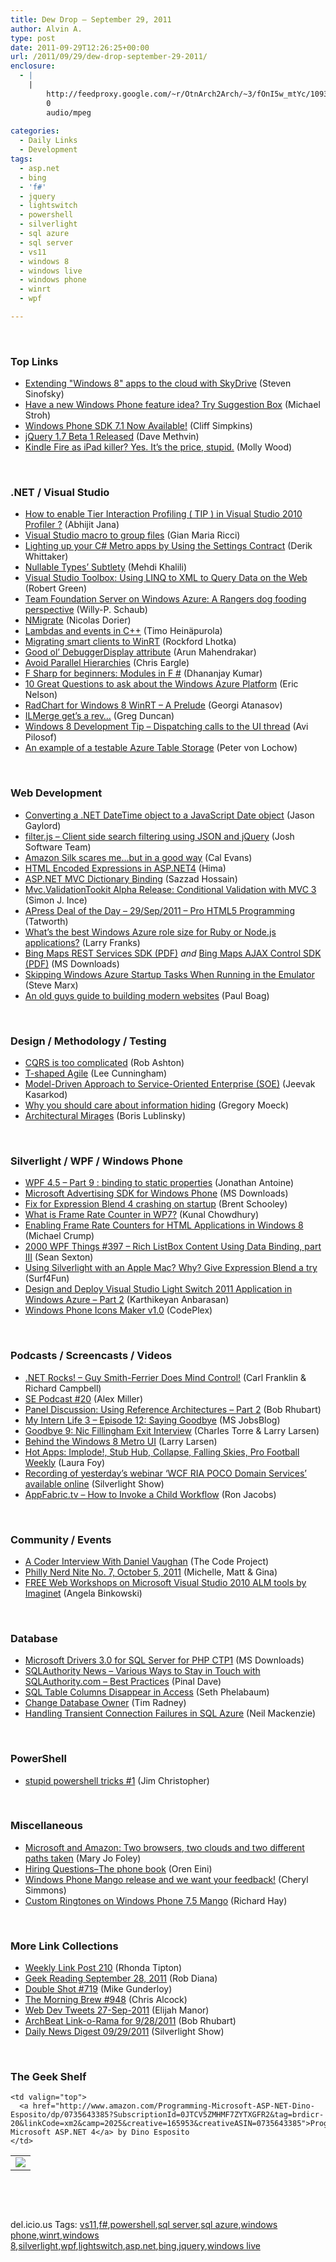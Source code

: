 ```yaml
---
title: Dew Drop – September 29, 2011
author: Alvin A.
type: post
date: 2011-09-29T12:26:25+00:00
url: /2011/09/29/dew-drop-september-29-2011/
enclosure:
  - |
    |
        http://feedproxy.google.com/~r/OtnArch2Arch/~3/fOnI5w_mtYc/10935296_ref_arch_part2_092811.mp3
        0
        audio/mpeg
        
categories:
  - Daily Links
  - Development
tags:
  - asp.net
  - bing
  - 'f#'
  - jquery
  - lightswitch
  - powershell
  - silverlight
  - sql azure
  - sql server
  - vs11
  - windows 8
  - windows live
  - windows phone
  - winrt
  - wpf

---
```

&#160;

### <a name="top"></a>Top Links

  * [Extending "Windows 8" apps to the cloud with SkyDrive][1] (Steven Sinofsky)
  * [Have a new Windows Phone feature idea? Try Suggestion Box][2] (Michael Stroh)
  * [Windows Phone SDK 7.1 Now Available!][3] (Cliff Simpkins)
  * [jQuery 1.7 Beta 1 Released][4] (Dave Methvin)
  * [Kindle Fire as iPad killer? Yes. It&#8217;s the price, stupid.][5] (Molly Wood)

&#160;

### <a name="dotnet"></a>.NET / Visual Studio

  * [How to enable Tier Interaction Profiling ( TIP ) in Visual Studio 2010 Profiler ?][6] (Abhijit Jana)
  * [Visual Studio macro to group files][7] (Gian Maria Ricci)
  * [Lighting up your C# Metro apps by Using the Settings Contract][8] (Derik Whittaker)
  * <a href="http://www.mehdi-khalili.com/nullable-types-subtlety" target="_blank">Nullable Types&#8217; Subtlety</a> (Mehdi Khalili)
  * [Visual Studio Toolbox: Using LINQ to XML to Query Data on the Web][9] (Robert Green)
  * [Team Foundation Server on Windows Azure: A Rangers dog fooding perspective][10] (Willy-P. Schaub)
  * <a href="http://www.codeproject.com/KB/dotnet/NMigrate.aspx" target="_blank">NMigrate</a> (Nicolas Dorier)
  * [Lambdas and events in C++][11] (Timo Heinäpurola)
  * [Migrating smart clients to WinRT][12] (Rockford Lhotka)
  * [Good ol’ DebuggerDisplay attribute][13] (Arun Mahendrakar)
  * [Avoid Parallel Hierarchies][14] (Chris Eargle)
  * [F Sharp for beginners: Modules in F #][15] (Dhananjay Kumar)
  * [10 Great Questions to ask about the Windows Azure Platform][16] (Eric Nelson)
  * [RadChart for Windows 8 WinRT – A Prelude][17] (Georgi Atanasov)
  * [ILMerge get&#8217;s a rev&#8230;][18] (Greg Duncan)
  * [Windows 8 Development Tip – Dispatching calls to the UI thread][19] (Avi Pilosof)
  * <a href="http://feedproxy.google.com/~r/jayway/posts/~3/UFbmlRrlW58/" target="_blank">An example of a testable Azure Table Storage</a> (Peter von Lochow)

&#160;

### <a name="web"></a>Web Development

  * [Converting a .NET DateTime object to a JavaScript Date object][20] (Jason Gaylord)
  * <a href="http://blog.joshsoftware.com/2011/09/28/filter-js-client-side-search-filtering-using-json-and-jquery/" target="_blank">filter.js – Client side search filtering using JSON and jQuery</a> (Josh Software Team)
  * [Amazon Silk scares me…but in a good way][21] (Cal Evans)
  * [HTML Encoded Expressions in ASP.NET4][22] (Hima)
  * [ASP.NET MVC Dictionary Binding][23] (Sazzad Hossain)
  * [Mvc.ValidationTookit Alpha Release: Conditional Validation with MVC 3][24] (Simon J. Ince)
  * [APress Deal of the Day &#8211; 29/Sep/2011 &#8211; Pro HTML5 Programming][25] (Tatworth)
  * [What&#8217;s the best Windows Azure role size for Ruby or Node.js applications?][26] (Larry Franks)
  * [Bing Maps REST Services SDK (PDF)][27] _and_ [Bing Maps AJAX Control SDK (PDF)][28] (MS Downloads)
  * [Skipping Windows Azure Startup Tasks When Running in the Emulator][29] (Steve Marx)
  * [An old guys guide to building modern websites][30] (Paul Boag)

&#160;

### <a name="design"></a>Design / Methodology / Testing

  * [CQRS is too complicated][31] (Rob Ashton)
  * [T-shaped Agile][32] (Lee Cunningham)
  * [Model-Driven Approach to Service-Oriented Enterprise (SOE)][33] (Jeevak Kasarkod)
  * <a href="http://gmoeck.github.com/2011/09/28/why-you-should-care-about-information-hiding.html" target="_blank">Why you should care about information hiding</a> (Gregory Moeck)
  * [Architectural Mirages][34] (Boris Lublinsky)

&#160;

### <a name="silverlight"></a>Silverlight / WPF / Windows Phone

  * [WPF 4.5 – Part 9 : binding to static properties][35] (Jonathan Antoine)
  * [Microsoft Advertising SDK for Windows Phone][36] (MS Downloads)
  * [Fix for Expression Blend 4 crashing on startup][37] (Brent Schooley)
  * [What is Frame Rate Counter in WP7?][38] (Kunal Chowdhury)
  * [Enabling Frame Rate Counters for HTML Applications in Windows 8][39] (Michael Crump)
  * <a href="http://wpf.2000things.com/2011/09/29/397-rich-listbox-content-using-data-binding-part-iii" target="_blank">2000 WPF Things #397 – Rich ListBox Content Using Data Binding, part III</a> (Sean Sexton)
  * [Using Silverlight with an Apple Mac? Why? Give Expression Blend a try][40] (Surf4Fun)
  * [Design and Deploy Visual Studio Light Switch 2011 Application in Windows Azure – Part 2][41] (Karthikeyan Anbarasan)
  * <a href="http://wpiconmaker.codeplex.com/releases/view/74040" target="_blank">Windows Phone Icons Maker v1.0</a> (CodePlex)

&#160;

### <a name="podcasts"></a>Podcasts / Screencasts / Videos

  * <a href="http://www.dotnetrocks.com/default.aspx?ShowNum=702" target="_blank">.NET Rocks! &#8211; Guy Smith-Ferrier Does Mind Control!</a> (Carl Franklin & Richard Campbell)
  * [SE Podcast #20][42] (Alex Miller)
  * [Panel Discussion: Using Reference Architectures &#8211; Part 2][43] (Bob Rhubart)
  * [My Intern Life 3 &#8211; Episode 12: Saying Goodbye][44] (MS JobsBlog)
  * [Goodbye 9: Nic Fillingham Exit Interview][45] (Charles Torre & Larry Larsen)
  * [Behind the Windows 8 Metro UI][46] (Larry Larsen)
  * [Hot Apps: Implode!, Stub Hub, Collapse, Falling Skies, Pro Football Weekly][47] (Laura Foy)
  * [Recording of yesterday&#8217;s webinar &#8216;WCF RIA POCO Domain Services&#8217; available online][48] (Silverlight Show)
  * [AppFabric.tv &#8211; How to Invoke a Child Workflow][49] (Ron Jacobs)

&#160;

### <a name="events"></a>Community / Events

  * [A Coder Interview With Daniel Vaughan][50] (The Code Project)
  * <a href="http://philadelphia.nerdnite.com/2011/09/28/nerd-nite-no-7-october-5-2011-2/" target="_blank">Philly Nerd Nite No. 7, October 5, 2011</a> (Michelle, Matt & Gina)
  * [FREE Web Workshops on Microsoft Visual Studio 2010 ALM tools by Imaginet][51] (Angela Binkowski)

&#160;

### <a name="sql"></a>Database

  * [Microsoft Drivers 3.0 for SQL Server for PHP CTP1][52] (MS Downloads)
  * [SQLAuthority News – Various Ways to Stay in Touch with SQLAuthority.com – Best Practices][53] (Pinal Dave)
  * [SQL Table Columns Disappear in Access][54] (Seth Phelabaum)
  * [Change Database Owner][55] (Tim Radney)
  * [Handling Transient Connection Failures in SQL Azure][56] (Neil Mackenzie)

&#160;

### <a name="ps"></a>PowerShell

  * <a href="http://www.beefycode.com/post/Stupid-PowerShell-Tricks-1.aspx" target="_blank">stupid powershell tricks #1</a> (Jim Christopher)

&#160;

### <a name="misc"></a>Miscellaneous

  * [Microsoft and Amazon: Two browsers, two clouds and two different paths taken][57] (Mary Jo Foley)
  * [Hiring Questions–The phone book][58] (Oren Eini)
  * [Windows Phone Mango release and we want your feedback!][59] (Cheryl Simmons)
  * [Custom Ringtones on Windows Phone 7.5 Mango][60] (Richard Hay)

&#160;

### <a name="links"></a>More Link Collections

  * [Weekly Link Post 210][61] (Rhonda Tipton)
  * [Geek Reading September 28, 2011][62] (Rob Diana)
  * [Double Shot #719][63] (Mike Gunderloy)
  * [The Morning Brew #948][64] (Chris Alcock)
  * <a href="http://webdevtweets.blogspot.com/2011/09/27-sep-2011.html" target="_blank">Web Dev Tweets 27-Sep-2011</a> (Elijah Manor)
  * [ArchBeat Link-o-Rama for 9/28/2011][65] (Bob Rhubart)
  * <a href="http://feedproxy.google.com/~r/silverlightshow/~3/r7LEkesFUuo/Daily-News-Digest-09-29-2011.aspx" target="_blank">Daily News Digest 09/29/2011</a> (Silverlight Show)

&#160;

### <a name="shelf"></a>The Geek Shelf

<table border="0" cellspacing="0" cellpadding="0">
  <tr>
    <td>
      <img data-recalc-dims="1" decoding="async" src="https://i0.wp.com/ecx.images-amazon.com/images/I/41vSYoWZJrL._SL160_.jpg?w=660" />
    </td>
    
    <td valign="top">
      <a href="http://www.amazon.com/Programming-Microsoft-ASP-NET-Dino-Esposito/dp/0735643385?SubscriptionId=0JTCV5ZMHMF7ZYTXGFR2&tag=brdicr-20&linkCode=xm2&camp=2025&creative=165953&creativeASIN=0735643385">Programming Microsoft ASP.NET 4</a> by Dino Esposito
    </td>
  </tr>
</table>

&#160;

<div style="padding-bottom: 0px; margin: 0px; padding-left: 0px; padding-right: 0px; display: inline; float: none; padding-top: 0px" id="scid:C16BAC14-9A3D-4c50-9394-FBFEF7A93539:f0b837fb-cfe9-4bf1-bdfd-ff7e7414b3fa" class="wlWriterEditableSmartContent">
  <!--dotnetkickit-->
</div>

&#160;

<div style="padding-bottom: 0px; margin: 0px; padding-left: 0px; padding-right: 0px; display: inline; float: none; padding-top: 0px" id="scid:0767317B-992E-4b12-91E0-4F059A8CECA8:a0f69eac-7153-4f71-b226-750c5accd75a" class="wlWriterEditableSmartContent">
  del.icio.us Tags: <a href="http://del.icio.us/popular/vs11" rel="tag">vs11</a>,<a href="http://del.icio.us/popular/f%23" rel="tag">f#</a>,<a href="http://del.icio.us/popular/powershell" rel="tag">powershell</a>,<a href="http://del.icio.us/popular/sql+server" rel="tag">sql server</a>,<a href="http://del.icio.us/popular/sql+azure" rel="tag">sql azure</a>,<a href="http://del.icio.us/popular/windows+phone" rel="tag">windows phone</a>,<a href="http://del.icio.us/popular/winrt" rel="tag">winrt</a>,<a href="http://del.icio.us/popular/windows+8" rel="tag">windows 8</a>,<a href="http://del.icio.us/popular/silverlight" rel="tag">silverlight</a>,<a href="http://del.icio.us/popular/wpf" rel="tag">wpf</a>,<a href="http://del.icio.us/popular/lightswitch" rel="tag">lightswitch</a>,<a href="http://del.icio.us/popular/asp.net" rel="tag">asp.net</a>,<a href="http://del.icio.us/popular/bing" rel="tag">bing</a>,<a href="http://del.icio.us/popular/jquery" rel="tag">jquery</a>,<a href="http://del.icio.us/popular/windows+live" rel="tag">windows live</a>
</div>

 [1]: http://blogs.msdn.com/b/b8/archive/2011/09/28/extending-quot-windows-8-quot-apps-to-the-cloud-with-skydrive.aspx
 [2]: http://windowsteamblog.com/windows_phone/b/windowsphone/archive/2011/09/28/have-a-new-windows-phone-feature-idea-try-suggestion-box.aspx
 [3]: http://windowsteamblog.com/windows_phone/b/wpdev/archive/2011/09/28/windows-phone-sdk-7-1-now-available.aspx
 [4]: http://feedproxy.google.com/~r/jquery/~3/bIEUWXiMktY/
 [5]: http://news.cnet.com/8301-31322_3-20112807-256/kindle-fire-as-ipad-killer-yes-its-the-price-stupid/?part=rss&tag=feed&subj=MollyRants
 [6]: http://dailydotnettips.com/2011/09/28/how-to-enable-tier-interaction-profiling-tip-in-visual-studio-2010-profiler/
 [7]: http://feedproxy.google.com/~r/AlkampferEng/~3/LTLNuKm8Yfs/
 [8]: http://feedproxy.google.com/~r/Devlicious/~3/NF93f8T5MjI/lighting-up-your-c-metro-apps-by-using-the-settings-contract.aspx
 [9]: http://channel9.msdn.com/Shows/Visual-Studio-Toolbox/Visual-Studio-Toolbox-Using-LINQ-to-XML-to-Query-Data-on-the-Web
 [10]: http://blogs.msdn.com/b/visualstudioalm/archive/2011/09/28/team-foundation-server-on-windows-azure-a-rangers-dog-fooding-perspective.aspx
 [11]: http://geekswithblogs.net/raccoon_tim/archive/2011/09/28/lambdas-and-events-in-c.aspx
 [12]: http://www.lhotka.net/weblog/MigratingSmartClientsToWinRT.aspx
 [13]: http://feedproxy.google.com/~r/nmarun/~3/n77SP9sROgM/good-ol-debuggerdisplay-attribute.aspx
 [14]: http://www.kodefuguru.com/post/2011/09/29/Avoid-Parallel-Hierarchies.aspx
 [15]: http://debugmode.net/2011/09/29/f-sharp-for-beginners-modules-in-f/
 [16]: http://feedproxy.google.com/~r/IUpdateable/~3/MGv-HyLcEdE/
 [17]: http://feedproxy.google.com/~r/Telerik/~3/ebC1Eagmt6g/radchart-for-windows-8-winrt-a-prelude.aspx
 [18]: http://coolthingoftheday.blogspot.com/2011/09/ilmerge-get-rev.html
 [19]: http://blogs.msdn.com/b/avip/archive/2011/09/29/windows-8-development-tip-dispatching-calls-to-the-ui-thread.aspx
 [20]: http://feeds.jasongaylord.com/~r/JasonNGaylord/~3/Byf-TZx2rGc/converting-a-.net-datetime-object-to-a-javascript-date-object
 [21]: http://feedproxy.google.com/~r/PostcardsFromMyLife/~3/QqUIVv6kC7M/
 [22]: http://beyondrelational.com/blogs/hima/archive/2011/09/28/html-encoded-expressions-in-asp-net4.aspx
 [23]: http://geekswithblogs.net/SazzadHossain/archive/2011/09/29/asp.net-mvc-dictionary-binding.aspx
 [24]: http://blogs.msdn.com/b/simonince/archive/2011/09/29/mvc-validationtookit-alpha-release-conditional-validation-with-mvc-3.aspx
 [25]: http://geekswithblogs.net/TATWORTH/archive/2011/09/29/apress-deal-of-the-day---29sep2011---pro-html5.aspx
 [26]: http://blogs.msdn.com/b/silverlining/archive/2011/09/28/azure-role-size-for-ruby-and-node-js-applications.aspx
 [27]: http://feedproxy.google.com/~r/MicrosoftDownloadCenter/~3/RcKqoriISY8/details.aspx
 [28]: http://feedproxy.google.com/~r/MicrosoftDownloadCenter/~3/ZSdY2s8iVkg/details.aspx
 [29]: http://blog.smarx.com/posts/skipping-windows-azure-startup-tasks-when-running-in-the-emulator
 [30]: http://boagworld.com/season/2/episode/s2e9/
 [31]: http://feedproxy.google.com/~r/RobAshton/~3/Ueh-Uz70sNI/cqrs-is-too-complicated.aspx
 [32]: http://feedproxy.google.com/~r/Agilability/~3/JRuKJinyvKo/t-shaped-agile.html
 [33]: http://www.infoq.com/news/2011/09/modeldriven-soe
 [34]: http://www.infoq.com/news/2011/09/ArchitecturalMirages
 [35]: http://feedproxy.google.com/~r/JonathanAntoine/~3/mgmY9wJH6js/
 [36]: http://feedproxy.google.com/~r/MicrosoftDownloadCenter/~3/g5BWEbNiVfw/details.aspx
 [37]: http://codesnack.com/blog/2011/09/28/fix-for-expression-blend-4-crashing-on-startup/?utm_source=rss&utm_medium=rss&utm_campaign=fix-for-expression-blend-4-crashing-on-startup
 [38]: http://feedproxy.google.com/~r/kunal2383/~3/5UoUvR1pUqI/what-is-frame-rate-counter-in-wp7.html
 [39]: http://feedproxy.google.com/~r/MichaelCrump/~3/7uD82CLid_E/enabling-frame-rate-counters-for-html-applications-in-windows-8.aspx
 [40]: http://feedproxy.google.com/~r/BuildingGamesBasedOnSilverlightAndExpressions/~3/hQfau2pvFRs/using-silverlight-with-an-apple-mac-why-give-expression-blend-a-try.aspx
 [41]: http://f5debug.net/2011/09/29/design-and-deploy-visual-studio-light-switch-2011-application-in-windows-azure-part-2/
 [42]: http://blog.stackoverflow.com/2011/09/se-podcast-20/
 [43]: http://feedproxy.google.com/~r/OtnArch2Arch/~3/fOnI5w_mtYc/10935296_ref_arch_part2_092811.mp3
 [44]: http://feeds.microsoftjobsblog.com/~r/MicrosoftJobsBlog/~3/iSCg1xmiZ9k/my-intern-life-3---episode-12
 [45]: http://channel9.msdn.com/posts/Goodbye-9-Nic-Fillingham-Exit-Interview
 [46]: http://channel9.msdn.com/Blogs/BUILD-Conference-Highlights/Behind-the-Windows-8-UI
 [47]: http://channel9.msdn.com/Shows/PingShow/Hot-Apps-Implode-Stub-Hub-Collapse-Falling-Skies-Pro-Football-Weekly
 [48]: http://feedproxy.google.com/~r/silverlightshow/~3/OWOP5weqVrQ/Recording-of-yesterday-s-webinar-WCF-RIA-POCO-Domain-Services-available-online.aspx
 [49]: http://channel9.msdn.com/Shows/AppFabric-tv/AppFabrictv-How-to-Invoke-a-Child-Workflow
 [50]: http://www.codeproject.com/KB/interviews/Interview-Daniel-Vaughan.aspx
 [51]: http://blogs.msdn.com/b/angelab/archive/2011/09/28/free-web-workshops-on-microsoft-visual-studio-2010-alm-tools-by-imaginet.aspx
 [52]: http://feedproxy.google.com/~r/MicrosoftDownloadCenter/~3/S9aRXc-JS28/details.aspx
 [53]: http://blog.sqlauthority.com/2011/09/29/sqlauthority-news-various-ways-to-stay-in-touch-with-sqlauthority-com-best-practices/
 [54]: http://www.sqlservercentral.com/blogs/never_say_never/archive/2011/09/28/sql-table-columns-disappear-in-access.aspx
 [55]: http://www.sqlservercentral.com/blogs/timradney/archive/2011/09/28/change-database-owner.aspx
 [56]: http://convective.wordpress.com/2011/09/28/handling-transient-connection-failures-in-sql-azure/
 [57]: http://www.zdnet.com/blog/microsoft/microsoft-and-amazon-two-browsers-two-clouds-and-two-different-paths-taken/10856
 [58]: http://feedproxy.google.com/~r/AyendeRahien/~3/Ux8bANLDtY0/hiring-questionsndash-the-phone-book
 [59]: http://blogs.msdn.com/b/silverlight_sdk/archive/2011/09/28/windows-phone-mango-releases.aspx
 [60]: http://www.windowsobserver.com/2011/09/28/custom-ringtones-on-windows-phone-7-5-mango/
 [61]: http://rhondatipton.net/2011/09/28/weekly-link-post-210/
 [62]: http://feedproxy.google.com/~r/RegularGeek/~3/y68rS0miGhw/
 [63]: http://afreshcup.com/home/2011/9/29/double-shot-719.html
 [64]: http://feedproxy.google.com/~r/ReflectivePerspective/~3/6TSPTg0bHds/
 [65]: http://feedproxy.google.com/~r/brhubartOTN/~3/owlpVc7lgQM/archbeat_link_o_rama_for3